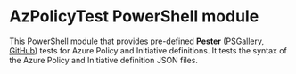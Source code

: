 # AzPolicyTest PowerShell module
This PowerShell module that provides pre-defined **Pester**  ([PSGallery](https://www.powershellgallery.com/packages/Pester/), [GitHub](https://github.com/Pester/Pester)) tests for Azure Policy and Initiative definitions. It tests the syntax of the Azure Policy and Initiative definition JSON files.
